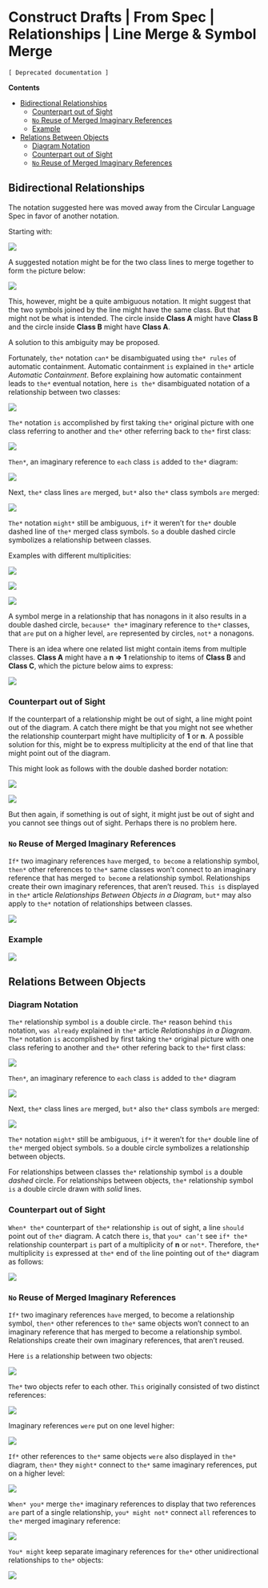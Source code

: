 Construct Drafts | From Spec | Relationships | Line Merge & Symbol Merge
========================================================================

`[ Deprecated documentation ]`

__Contents__

- [Bidirectional Relationships](#bidirectional-relationships)
    - [Counterpart out of Sight](#counterpart-out-of-sight)
    - [`No` Reuse of Merged Imaginary References](#no-reuse-of-merged-imaginary-references)
    - [Example](#example)
- [Relations Between Objects](#relations-between-objects)
    - [Diagram Notation](#diagram-notation)
    - [Counterpart out of Sight](#counterpart-out-of-sight-1)
    - [`No` Reuse of Merged Imaginary References](#no-reuse-of-merged-imaginary-references-1)

## Bidirectional Relationships

The notation suggested here was moved away from the Circular Language Spec in favor of another notation.

Starting with:

![](images/1.%20Relationships%20Construct%20Drafts.001.png)

A suggested notation might be for the two class lines to merge together to form `the` picture below:

![](images/1.%20Relationships%20Construct%20Drafts.002.png)

This, however, might be a quite ambiguous notation. It might suggest that the two symbols joined by the line might have the same class. But that might not be what is intended. The circle inside __Class A__ might have __Class B__ and the circle inside __Class B__ might have __Class A__.

A solution to this ambiguity may be proposed.

Fortunately, `the*` notation `can*` be disambiguated using `the* rules` of automatic containment. Automatic containment `is` explained in `the*` article *Automatic Containment*. Before explaining how automatic containment leads to `the*` eventual notation, here `is the*` disambiguated notation of a relationship between two classes:

![](images/1.%20Relationships%20Construct%20Drafts.003.png)

`The*` notation `is` accomplished by first taking `the*` original picture with one class referring to another and `the*` other referring back to `the*` first class:

![](images/1.%20Relationships%20Construct%20Drafts.001.png)

`Then*`, an imaginary reference to `each` class `is` added to `the*` diagram:

![](images/1.%20Relationships%20Construct%20Drafts.004.png)

Next, `the*` class lines `are` merged, `but*` also `the*` class symbols `are` merged:

![](images/1.%20Relationships%20Construct%20Drafts.003.png)

`The*` notation `might*` still be ambiguous, `if*` it weren’t for `the*` double dashed line of `the*` merged class symbols. `So` a double dashed circle symbolizes a relationship between classes.

Examples with different multiplicities:

![](images/1.%20Relationships%20Construct%20Drafts.005.png)

![](images/1.%20Relationships%20Construct%20Drafts.006.png)

![](images/1.%20Relationships%20Construct%20Drafts.007.png)

A symbol merge in a relationship that has nonagons in it also results in a double dashed circle, `because* the*` imaginary reference to `the*` classes, that `are` put on a higher level, `are` represented by circles, `not*` a nonagons.

There is an idea where one related list might contain items from multiple classes. __Class A__ might have a __n => 1__ relationship to items of __Class B__ and __Class C__, which the picture below aims to express:

![](images/1.%20Relationships%20Construct%20Drafts.008.png)

### Counterpart out of Sight

If the counterpart of a relationship might be out of sight, a line might point out of the diagram. A catch there might be that you might not see whether the relationship counterpart might have multiplicity of __1__ or __n__. A possible solution for this, might be to express multiplicity at the end of that line that might point out of the diagram.

This might look as follows with the double dashed border notation:

![](images/1.%20Relationships%20Construct%20Drafts.009.png)

![](images/1.%20Relationships%20Construct%20Drafts.010.png)

But then again, if something is out of sight, it might just be out of sight and you cannot see things out of sight. Perhaps there is no problem here.


### `No` Reuse of Merged Imaginary References

`If*` two imaginary references `have` merged, `to become` a relationship symbol, `then*` other references to `the*` same classes won’t connect to an imaginary reference that has merged `to become` a relationship symbol. Relationships create their own imaginary references, that aren’t reused. `This is` displayed in `the*` article *Relationships Between Objects in a Diagram*, `but*` may also apply to `the*` notation of relationships between classes.

![](images/1.%20Relationships%20Construct%20Drafts.016.png)

### Example

![](images/1.%20Relationships%20Construct%20Drafts.017.png)

## Relations Between Objects

### Diagram Notation

`The*` relationship symbol `is` a double circle. `The*` reason behind `this` notation, `was already` explained in `the*` article *Relationships in a Diagram*. `The*` notation `is` accomplished by first taking `the*` original picture with one class refering to another and `the*` other refering back to `the*` first class:

![](images/1.%20Relationships%20Construct%20Drafts.018.png)

`Then*`, an imaginary reference to `each` class `is` added to `the*` diagram

![](images/1.%20Relationships%20Construct%20Drafts.019.png)

Next, `the*` class lines `are` merged, `but*` also `the*` class symbols `are` merged:

![](images/1.%20Relationships%20Construct%20Drafts.020.png)

`The*` notation `might*` still be ambiguous, `if*` it weren’t for `the*` double line of `the*` merged object symbols. `So` a double circle symbolizes a relationship between objects.

For relationships between classes `the*` relationship symbol `is` a double *dashed* circle. For relationships between objects, `the*` relationship symbol `is` a double circle drawn with *solid* lines.

### Counterpart out of Sight

`When* the*` counterpart of `the*` relationship `is` out of sight, a line `should` point out of `the*` diagram. A catch there `is`, that `you* can’t` see `if* the*` relationship counterpart `is` part of a multiplicity of __n__ or `not*`. Therefore, `the*` multiplicity `is` expressed at `the*` end of `the` line pointing out of `the*` diagram as follows:

![](images/1.%20Relationships%20Construct%20Drafts.021.png)

### `No` Reuse of Merged Imaginary References

`If*` two imaginary references `have` merged, to become a relationship symbol, `then*` other references to `the*` same objects won’t connect to an imaginary reference that has merged to become a relationship symbol. Relationships create their own imaginary references, that aren’t reused.

Here `is` a relationship between two objects:

![](images/1.%20Relationships%20Construct%20Drafts.020.png)

`The*` two objects refer to each other. `This` originally consisted of two distinct references:

![](images/1.%20Relationships%20Construct%20Drafts.018.png)

Imaginary references `were` put on one level higher:

![](images/1.%20Relationships%20Construct%20Drafts.019.png)

`If*` other references to `the*` same objects `were` also displayed in `the*` diagram, `then*` they `might*` connect to `the*` same imaginary references, put on a higher level:

![](images/1.%20Relationships%20Construct%20Drafts.022.png)

`When* you*` merge `the*` imaginary references to display that two references `are` part of a single relationship, `you* might not*` connect `all` references to `the*` merged imaginary reference:

![](images/1.%20Relationships%20Construct%20Drafts.023.png)

`You* might` keep separate imaginary references for `the*` other unidirectional relationships to `the*` objects:

![](images/1.%20Relationships%20Construct%20Drafts.016.png)
